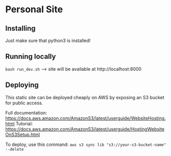 # Personal Site

## Installing

Just make sure that python3 is installed!

## Running locally

`bash run_dev.sh` --> site will be available at http://localhost:8000

## Deploying

This static site can be deployed cheaply on AWS by exposing an S3 bucket for public access.

Full documentation: https://docs.aws.amazon.com/AmazonS3/latest/userguide/WebsiteHosting.html
Tutorial: https://docs.aws.amazon.com/AmazonS3/latest/userguide/HostingWebsiteOnS3Setup.html

To deploy, use this command: `aws s3 sync lib "s3://your-s3-bucket-name" --delete`
